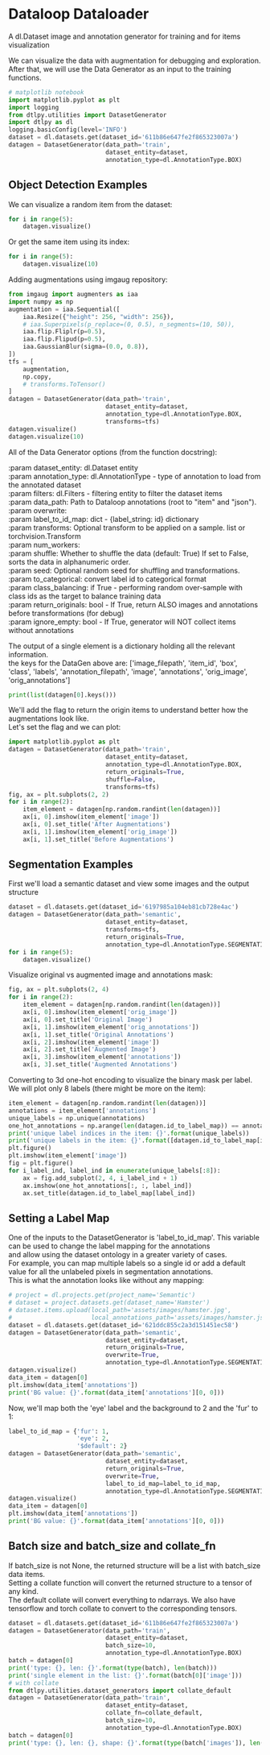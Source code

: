 # Dataloop Dataloader  
A dl.Dataset image and annotation generator for training and for items visualization  
  
We can visualize the data with augmentation for debugging and exploration.  
After that, we will use the Data Generator as an input to the training functions.  

```python
# matplotlib notebook
import matplotlib.pyplot as plt
import logging
from dtlpy.utilities import DatasetGenerator
import dtlpy as dl
logging.basicConfig(level='INFO')
dataset = dl.datasets.get(dataset_id='611b86e647fe2f865323007a')
datagen = DatasetGenerator(data_path='train',
                           dataset_entity=dataset,
                           annotation_type=dl.AnnotationType.BOX)
```
## Object Detection Examples  
We can visualize a random item from the dataset:  

```python
for i in range(5):
    datagen.visualize()
```
Or get the same item using its index:  

```python
for i in range(5):
    datagen.visualize(10)
```
Adding augmentations using imgaug repository:  

```python
from imgaug import augmenters as iaa
import numpy as np
augmentation = iaa.Sequential([
    iaa.Resize({"height": 256, "width": 256}),
    # iaa.Superpixels(p_replace=(0, 0.5), n_segments=(10, 50)),
    iaa.flip.Fliplr(p=0.5),
    iaa.flip.Flipud(p=0.5),
    iaa.GaussianBlur(sigma=(0.0, 0.8)),
])
tfs = [
    augmentation,
    np.copy,
    # transforms.ToTensor()
]
datagen = DatasetGenerator(data_path='train',
                           dataset_entity=dataset,
                           annotation_type=dl.AnnotationType.BOX,
                           transforms=tfs)
datagen.visualize()
datagen.visualize(10)
```
All of the Data Generator options (from the function docstring):  
  
:param dataset_entity: dl.Dataset entity  
:param annotation_type: dl.AnnotationType - type of annotation to load from the annotated dataset  
:param filters: dl.Filters - filtering entity to filter the dataset items  
:param data_path: Path to Dataloop annotations (root to "item" and "json").  
:param overwrite:  
:param label_to_id_map: dict - {label_string: id} dictionary  
:param transforms: Optional transform to be applied on a sample. list or torchvision.Transform  
:param num_workers:  
:param shuffle: Whether to shuffle the data (default: True) If set to False, sorts the data in alphanumeric order.  
:param seed: Optional random seed for shuffling and transformations.  
:param to_categorical: convert label id to categorical format  
:param class_balancing: if True - performing random over-sample with class ids as the target to balance training data  
:param return_originals: bool - If True, return ALSO images and annotations before transformations (for debug)  
:param ignore_empty: bool - If True, generator will NOT collect items without annotations  
  
  
The output of a single element is a dictionary holding all the relevant information.  
the keys for the DataGen above are: ['image_filepath', 'item_id', 'box', 'class', 'labels', 'annotation_filepath', 'image', 'annotations', 'orig_image', 'orig_annotations']  

```python
print(list(datagen[0].keys()))
```
We'll add the flag to return the origin items to understand better how the augmentations look like.  
Let's set the flag and we can plot:  

```python
import matplotlib.pyplot as plt
datagen = DatasetGenerator(data_path='train',
                           dataset_entity=dataset,
                           annotation_type=dl.AnnotationType.BOX,
                           return_originals=True,
                           shuffle=False,
                           transforms=tfs)
fig, ax = plt.subplots(2, 2)
for i in range(2):
    item_element = datagen[np.random.randint(len(datagen))]
    ax[i, 0].imshow(item_element['image'])
    ax[i, 0].set_title('After Augmentations')
    ax[i, 1].imshow(item_element['orig_image'])
    ax[i, 1].set_title('Before Augmentations')
```
## Segmentation Examples  
First we'll load a semantic dataset and view some images and the output structure  
  

```python
dataset = dl.datasets.get(dataset_id='6197985a104eb81cb728e4ac')
datagen = DatasetGenerator(data_path='semantic',
                           dataset_entity=dataset,
                           transforms=tfs,
                           return_originals=True,
                           annotation_type=dl.AnnotationType.SEGMENTATION)
for i in range(5):
    datagen.visualize()
```
Visualize original vs augmented image and annotations mask:  

```python
fig, ax = plt.subplots(2, 4)
for i in range(2):
    item_element = datagen[np.random.randint(len(datagen))]
    ax[i, 0].imshow(item_element['orig_image'])
    ax[i, 0].set_title('Original Image')
    ax[i, 1].imshow(item_element['orig_annotations'])
    ax[i, 1].set_title('Original Annotations')
    ax[i, 2].imshow(item_element['image'])
    ax[i, 2].set_title('Augmented Image')
    ax[i, 3].imshow(item_element['annotations'])
    ax[i, 3].set_title('Augmented Annotations')
```
Converting to 3d one-hot encoding to visualize the binary mask per label. We will plot only 8 labels (there might be more on the item):  

```python
item_element = datagen[np.random.randint(len(datagen))]
annotations = item_element['annotations']
unique_labels = np.unique(annotations)
one_hot_annotations = np.arange(len(datagen.id_to_label_map)) == annotations[..., None]
print('unique label indices in the item: {}'.format(unique_labels))
print('unique labels in the item: {}'.format([datagen.id_to_label_map[i] for i in unique_labels]))
plt.figure()
plt.imshow(item_element['image'])
fig = plt.figure()
for i_label_ind, label_ind in enumerate(unique_labels[:8]):
    ax = fig.add_subplot(2, 4, i_label_ind + 1)
    ax.imshow(one_hot_annotations[:, :, label_ind])
    ax.set_title(datagen.id_to_label_map[label_ind])
```
## Setting a Label Map  
One of the inputs to the DatasetGenerator is 'label_to_id_map'. This variable can be used to change the label mapping for the annotations  
and allow using the dataset ontology in a greater variety of cases.  
For example, you can map multiple labels so a single id or add a default value for all the unlabeled pixels in segmentation annotations.  
This is what the annotation looks like without any mapping:  

```python
# project = dl.projects.get(project_name='Semantic')
# dataset = project.datasets.get(dataset_name='Hamster')
# dataset.items.upload(local_path='assets/images/hamster.jpg',
#                      local_annotations_path='assets/images/hamster.json')
dataset = dl.datasets.get(dataset_id='621ddc855c2a3d151451ec58')
datagen = DatasetGenerator(data_path='semantic',
                           dataset_entity=dataset,
                           return_originals=True,
                           overwrite=True,
                           annotation_type=dl.AnnotationType.SEGMENTATION)
datagen.visualize()
data_item = datagen[0]
plt.imshow(data_item['annotations'])
print('BG value: {}'.format(data_item['annotations'][0, 0]))
```
Now, we'll map both the 'eye' label and the background to 2 and the 'fur' to 1:  

```python
label_to_id_map = {'fur': 1,
                   'eye': 2,
                   '$default': 2}
datagen = DatasetGenerator(data_path='semantic',
                           dataset_entity=dataset,
                           return_originals=True,
                           overwrite=True,
                           label_to_id_map=label_to_id_map,
                           annotation_type=dl.AnnotationType.SEGMENTATION)
datagen.visualize()
data_item = datagen[0]
plt.imshow(data_item['annotations'])
print('BG value: {}'.format(data_item['annotations'][0, 0]))
```
## Batch size and batch_size and collate_fn  
If batch_size is not None, the returned structure will be a list with batch_size data items.  
Setting a collate function will convert the returned structure to a tensor of any kind.  
The default collate will convert everything to ndarrays. We also have tensorflow and torch collate to convert to the corresponding tensors.  

```python
dataset = dl.datasets.get(dataset_id='611b86e647fe2f865323007a')
datagen = DatasetGenerator(data_path='train',
                           dataset_entity=dataset,
                           batch_size=10,
                           annotation_type=dl.AnnotationType.BOX)
batch = datagen[0]
print('type: {}, len: {}'.format(type(batch), len(batch)))
print('single element in the list: {}'.format(batch[0]['image']))
# with collate
from dtlpy.utilities.dataset_generators import collate_default
datagen = DatasetGenerator(data_path='train',
                           dataset_entity=dataset,
                           collate_fn=collate_default,
                           batch_size=10,
                           annotation_type=dl.AnnotationType.BOX)
batch = datagen[0]
print('type: {}, len: {}, shape: {}'.format(type(batch['images']), len(batch['images']), batch['images'].shape))
```
